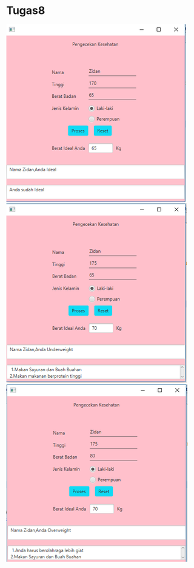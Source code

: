 # Tugas8
![alt text](https://github.com/zicchi/Tugas8/blob/master/ideal.PNG)
![alt text](https://github.com/zicchi/Tugas8/blob/master/under.PNG)
![alt text](https://github.com/zicchi/Tugas8/blob/master/over.PNG)
